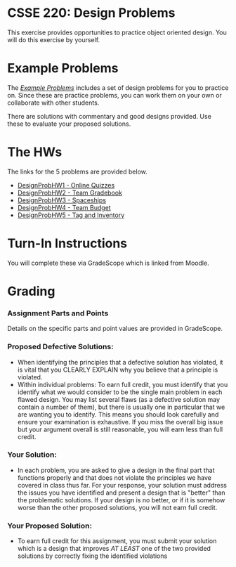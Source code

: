 # CSSE 220: Design Problems

This exercise provides opportunities to practice object oriented design.  You will
do this exercise by yourself.

# Example Problems

The [*Example Problems*](../../Docs/ExampleDesignProblems) includes a set of  design problems for you to practice on. Since these are practice problems, you can work them on your own or collaborate with other students.  

There are solutions with commentary and good designs provided. Use these to evaluate your proposed solutions.

# The HWs

The links for the 5 problems are provided below.

+ [DesignProbHW1 - Online Quizzes](DP1/DP1.md)
+ [DesignProbHW2 - Team Gradebook](DP2/DP2.md)
+ [DesignProbHW3 - Spaceships](DP3/DP3.md)
+ [DesignProbHW4 - Team Budget](DP4/DP4.md)
+ [DesignProbHW5 - Tag and Inventory](DP5/DP5.md)

# Turn-In Instructions 

You will complete these via GradeScope which is linked from Moodle.

# Grading 

### Assignment Parts and Points
Details on the specific parts and point values are provided in GradeScope.

### Proposed Defective Solutions:
+ When identifying the principles that a defective solution has violated, it is vital
that you CLEARLY EXPLAIN why you believe that a principle is violated.
+ Within individual problems: To earn full credit, you must identify
that you identify what we would consider to be the single main problem in each flawed design.  You may list
several flaws (as a defective solution may contain a number of them), but there is usually one in particular that we are wanting you to identify.  This means you should look carefully and ensure your examination is exhaustive. If you miss the overall big issue but your argument overall is still reasonable, you will earn less than full credit.

### Your Solution:
+ In each problem, you are asked to give a design in the final part that functions properly and that does not violate the principles we have covered in class thus far.  For your response, your solution must address the issues you have identified and present a design that is "better" than the problematic solutions.  If your design is no better, or if it is somehow worse than the other proposed solutions, you will not earn full credit.

### Your Proposed Solution:
+ To earn full credit for this assignment, you must submit your solution which is a design that improves *AT LEAST* one of the two provided solutions by correctly fixing the identified violations

